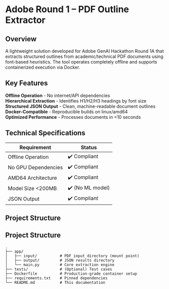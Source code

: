 # Adobe Round 1 – PDF Outline Extractor

## Overview
A lightweight solution developed for Adobe GenAI Hackathon Round 1A that extracts structured outlines from academic/technical PDF documents using font-based heuristics.
The tool operates completely offline and supports containerized execution via Docker.

## Key Features
 **Offline Operation** - No internet/API dependencies  
 **Hierarchical Extraction** - Identifies H1/H2/H3 headings by font size  
 **Structured JSON Output** - Clean, machine-readable document outlines  
 **Docker-Compatible** - Reproducible builds on linux/amd64  
 **Optimized Performance** - Processes documents in <10 seconds  

## Technical Specifications
| Requirement          | Status      |
|----------------------|------------|
| Offline Operation    | ✔️ Compliant |
| No GPU Dependencies  | ✔️ Compliant |
| AMD64 Architecture   | ✔️ Compliant |
| Model Size <200MB    | ✔️ (No ML model) |
| JSON Output          | ✔️ Compliant |

## Project Structure

##  Project Structure
```text
.
├── app/
│   ├── input/          # PDF input directory (mount point)
│   ├── output/         # JSON results directory
│   └── main.py         # Core extraction engine
├── tests/              # (Optional) Test cases
├── Dockerfile          # Production-grade container setup
├── requirements.txt    # Pinned dependencies
└── README.md           # This documentation
